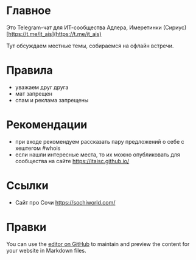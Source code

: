 # Главное

Это Telegram-чат для ИТ-сообщества Адлера, Имеретинки (Сириус) [https://t.me/it_ais](https://t.me/it_ais)

Тут обсуждаем местные темы, собираемся на офлайн встречи.

# Правила

- уважаем друг друга
- мат запрещен
- спам и реклама запрещены

# Рекомендации

- при входе рекомендуем рассказать пару предложений о себе с хештегом #whois
- если нашли интересные места, то их можно опубликовать для сообщества на сайте https://itaisc.github.io/

# Ссылки
- Сайт про Сочи https://sochiworld.com/

# Правки

You can use the [editor on GitHub](https://github.com/itaisc/itaisc.github.io/edit/main/docs/index.md) to maintain and preview the content for your website in Markdown files.
